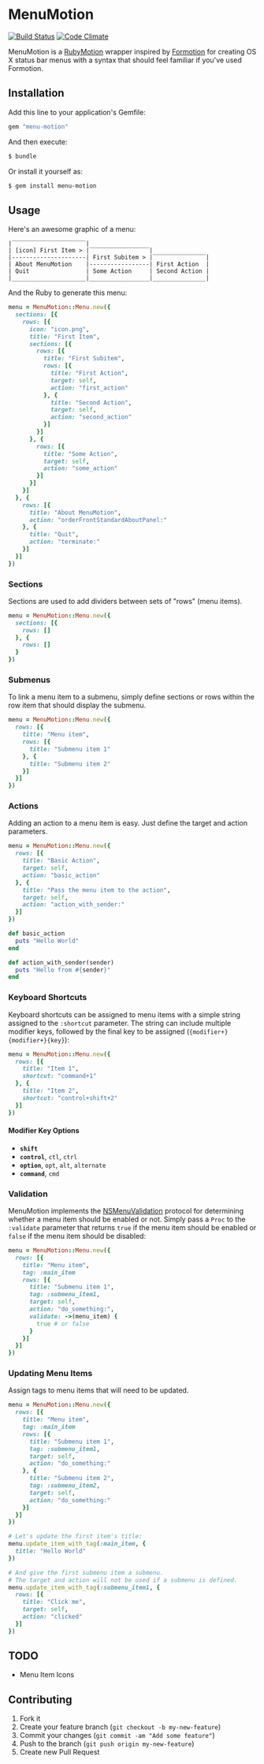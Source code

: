 # MenuMotion

[![Build Status](https://travis-ci.org/codelation/menu-motion.svg)](https://travis-ci.org/codelation/menu-motion)
[![Code Climate](https://codeclimate.com/github/codelation/menu-motion.png)](https://codeclimate.com/github/codelation/menu-motion)

MenuMotion is a [RubyMotion](http://www.rubymotion.com) wrapper inspired by [Formotion](https://github.com/clayallsopp/formotion) for creating OS X status bar menus with a syntax that should feel familiar if you've used Formotion.

## Installation

Add this line to your application's Gemfile:

```ruby
gem "menu-motion"
```

And then execute:

```sh
$ bundle
```

Or install it yourself as:

```sh
$ gem install menu-motion
```

## Usage

Here's an awesome graphic of a menu:

```
|‾‾‾‾‾‾‾‾‾‾‾‾‾‾‾‾‾‾‾‾‾|
| [icon] First Item > |‾‾‾‾‾‾‾‾‾‾‾‾‾‾‾‾‾|
|---------------------| First Subitem > |‾‾‾‾‾‾‾‾‾‾‾‾‾‾‾|
| About MenuMotion    |-----------------| First Action  |
| Quit                | Some Action     | Second Action |
|_____________________|_________________|_______________|
```

And the Ruby to generate this menu:

```ruby
menu = MenuMotion::Menu.new({
  sections: [{
    rows: [{
      icon: "icon.png",
      title: "First Item",
      sections: [{
        rows: [{
          title: "First Subitem",
          rows: [{
            title: "First Action",
            target: self,
            action: "first_action"
          }, {
            title: "Second Action",
            target: self,
            action: "second_action"
          }]
        }]
      }, {
        rows: [{
          title: "Some Action",
          target: self,
          action: "some_action"
        }]
      }]
    }]
  }, {
    rows: [{
      title: "About MenuMotion",
      action: "orderFrontStandardAboutPanel:"
    }, {
      title: "Quit",
      action: "terminate:"
    }]
  }]
})
```

### Sections

Sections are used to add dividers between sets of "rows" (menu items).

```ruby
menu = MenuMotion::Menu.new({
  sections: [{
    rows: []
  }, {
    rows: []
  }
})
```

### Submenus

To link a menu item to a submenu, simply define sections
or rows within the row item that should display the submenu.

```ruby
menu = MenuMotion::Menu.new({
  rows: [{
    title: "Menu item",
    rows: [{
      title: "Submenu item 1"
    }, {
      title: "Submenu item 2"
    }]
  }]
})
```

### Actions

Adding an action to a menu item is easy. Just define the
target and action parameters.

```ruby
menu = MenuMotion::Menu.new({
  rows: [{
    title: "Basic Action",
    target: self,
    action: "basic_action"
  }, {
    title: "Pass the menu item to the action",
    target: self,
    action: "action_with_sender:"
  }]
})

def basic_action
  puts "Hello World"
end

def action_with_sender(sender)
  puts "Hello from #{sender}"
end
```

### Keyboard Shortcuts

Keyboard shortcuts can be assigned to menu items with a simple string
assigned to the `:shortcut` parameter.
The string can include multiple modifier keys, followed by the final
key to be assigned (`{modifier+}{modifier+}{key}`):

```ruby
menu = MenuMotion::Menu.new({
  rows: [{
    title: "Item 1",
    shortcut: "command+1"
  }, {
    title: "Item 2",
    shortcut: "control+shift+2"
  }]
})
```

#### Modifier Key Options

- **`shift`**
- **`control`**, `ctl`, `ctrl`
- **`option`**, `opt`, `alt`, `alternate`
- **`command`**, `cmd`

### Validation

MenuMotion implements the [NSMenuValidation](https://developer.apple.com/library/mac/documentation/cocoa/reference/applicationkit/Protocols/NSMenuValidation_Protocol/Reference/Reference.html)
protocol for determining whether a menu item should be enabled or not.
Simply pass a `Proc` to the `:validate` parameter that returns `true` if the
menu item should be enabled or `false` if the menu item should be disabled:

```ruby
menu = MenuMotion::Menu.new({
  rows: [{
    title: "Menu item",
    tag: :main_item
    rows: [{
      title: "Submenu item 1",
      tag: :submenu_item1,
      target: self,
      action: "do_something:",
      validate: ->(menu_item) {
        true # or false
      }
    }]
  }]
})
```

### Updating Menu Items

Assign tags to menu items that will need to be updated.

```ruby
menu = MenuMotion::Menu.new({
  rows: [{
    title: "Menu item",
    tag: :main_item
    rows: [{
      title: "Submenu item 1",
      tag: :submenu_item1,
      target: self,
      action: "do_something:"
    }, {
      title: "Submenu item 2",
      tag: :submenu_item2,
      target: self,
      action: "do_something:"
    }]
  }]
})

# Let's update the first item's title:
menu.update_item_with_tag(:main_item, {
  title: "Hello World"
})

# And give the first submenu item a submenu.
# The target and action will not be used if a submenu is defined.
menu.update_item_with_tag(:submenu_item1, {
  rows: [{
    title: "Click me",
    target: self,
    action: "clicked"
  }]
})
```

## TODO

- Menu Item Icons

## Contributing

1. Fork it
2. Create your feature branch (`git checkout -b my-new-feature`)
3. Commit your changes (`git commit -am "Add some feature"`)
4. Push to the branch (`git push origin my-new-feature`)
5. Create new Pull Request
